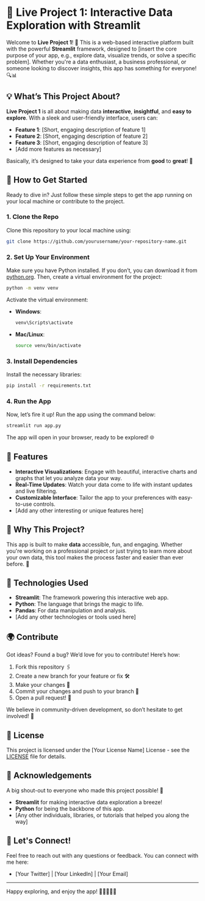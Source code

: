 # 🚀 Live Project 1: Interactive Data Exploration with Streamlit

Welcome to **Live Project 1**! 🎉 This is a web-based interactive platform built with the powerful **Streamlit** framework, designed to [insert the core purpose of your app, e.g., explore data, visualize trends, or solve a specific problem]. Whether you're a data enthusiast, a business professional, or someone looking to discover insights, this app has something for everyone! 🔍📊

## 💡 What’s This Project About?
**Live Project 1** is all about making data **interactive**, **insightful**, and **easy to explore**. With a sleek and user-friendly interface, users can:
- **Feature 1**: [Short, engaging description of feature 1]
- **Feature 2**: [Short, engaging description of feature 2]
- **Feature 3**: [Short, engaging description of feature 3]
- [Add more features as necessary]

Basically, it’s designed to take your data experience from **good** to **great**! 🌟

## 🔧 How to Get Started

Ready to dive in? Just follow these simple steps to get the app running on your local machine or contribute to the project.

### 1. Clone the Repo
Clone this repository to your local machine using:

```bash
git clone https://github.com/yourusername/your-repository-name.git
```

### 2. Set Up Your Environment
Make sure you have Python installed. If you don’t, you can download it from [python.org](https://www.python.org/). Then, create a virtual environment for the project:

```bash
python -m venv venv
```

Activate the virtual environment:
- **Windows**:
  ```bash
  venv\Scripts\activate
  ```
- **Mac/Linux**:
  ```bash
  source venv/bin/activate
  ```

### 3. Install Dependencies
Install the necessary libraries:

```bash
pip install -r requirements.txt
```

### 4. Run the App
Now, let’s fire it up! Run the app using the command below:

```bash
streamlit run app.py
```

The app will open in your browser, ready to be explored! 🌐

## 🚀 Features
- **Interactive Visualizations**: Engage with beautiful, interactive charts and graphs that let you analyze data your way.
- **Real-Time Updates**: Watch your data come to life with instant updates and live filtering.
- **Customizable Interface**: Tailor the app to your preferences with easy-to-use controls.
- [Add any other interesting or unique features here]

## 🔮 Why This Project?
This app is built to make **data** accessible, fun, and engaging. Whether you're working on a professional project or just trying to learn more about your own data, this tool makes the process faster and easier than ever before. 🚀

## 🎯 Technologies Used
- **Streamlit**: The framework powering this interactive web app.
- **Python**: The language that brings the magic to life.
- **Pandas**: For data manipulation and analysis.
- [Add any other technologies or tools used here]

## 🌍 Contribute
Got ideas? Found a bug? We’d love for you to contribute! Here’s how:

1. Fork this repository 🖇️
2. Create a new branch for your feature or fix 🛠️
3. Make your changes 🎨
4. Commit your changes and push to your branch 🔼
5. Open a pull request! 🚀

We believe in community-driven development, so don’t hesitate to get involved! 🤝

## 📝 License
This project is licensed under the [Your License Name] License - see the [LICENSE](LICENSE) file for details.

## 💬 Acknowledgements
A big shout-out to everyone who made this project possible! 🙌
- **Streamlit** for making interactive data exploration a breeze!
- **Python** for being the backbone of this app.
- [Any other individuals, libraries, or tutorials that helped you along the way]

## 🚀 Let's Connect!
Feel free to reach out with any questions or feedback. You can connect with me here:
- [Your Twitter] | [Your LinkedIn] | [Your Email]

---

Happy exploring, and enjoy the app! 🎉👩‍💻👨‍💻
```
